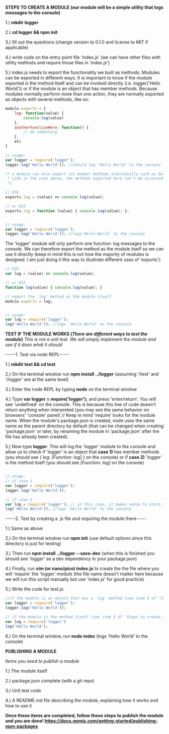 **STEPS TO CREATE A MODULE (our module will be a simple utility that logs messages to the console)**

1.) **mkdir logger**

2.) **cd logger && npm init**

3.) fill out the questions (change version to 0.1.0 and license to MIT if applicable)

4.) write code on the entry point file 'index.js' (we can have other files with utility methods and require those files in 'index.js')

5.) index.js needs to export the functionality we built as methods. Modules can be exported in different ways. It is important to know if the module exported is the method itself and can be invoked directly (i.e. logger('Hello World')) or if the module is an object that has member methods. Because modules normally perform more than one action, they are normally exported as objects with several methods, like so:
```javascript
module.exports = {
	log: function(value) {
		console.log(value)
	},
	anotherFunctionHere: function() {
		// do something
	},
	etc
}

// usage:
var logger = require('logger');
logger.log('Hello World')); //should log 'Hello World' to the console

/* a module can also export its member methods individually such as below.
 * Like in the case above, the methods exported here can't be accessed directly because they are members of the exported module object
 */

// ES6
exports.log = (value) => console.log(value);

// or ES5
exports.log = function (value) { console.log(value); };


// usage:
var logger = require('logger');
logger.log('Hello World')); //logs'Hello World' to the console
```

The 'logger' module will only perform one function: log messages to the console. We can therefore export the method as the module itself so we can use it directly (keep in mind this is not how the majority of modules is designed. I am just doing it this way to illustrate different uses of 'exports'):
```javascript
// ES6
var log = (value) => console.log(value);

// or ES5
function log(value) { console.log(value); }

// export the 'log' method as the module itself
module.exports = log;


// usage:
var log = require('logger');
log('Hello World')); //logs 'Hello World' on the console
```


**TEST IF THE MODULE WORKS (_There are different ways to test the module_)**
_This is not a unit test. We will simply implement the module and see if it does what it should_


-----1. Test via node REPL-----

1.) **mkdir test && cd test**

2.) On the terminal window run **npm install ../logger** (assuming '/test' and '/logger' are at the same level)

3.) Enter the node REPL by typing **node** on the terminal window

4.) Type **var logger = require('logger');** and press 'enter/return'. You will see 'undefined' on the console. This is because this line of code doesn't return anything when interpreted (you may see the same behavior on browsers' 'console' panel) // Keep in mind 'require' looks for the module name. When the module's package.json is created, node uses the same name as the parent directory by default (that can be changed when creating 'package.json' or later, by renaming the module in 'package.json' after the file has already been created).

5.) Now type **logger**. This will log the 'logger' module to the console and allow us to check if 'logger' is an object that **case 1)** has member methods (you should see _{ log: [Function: log] }_ on the console) or if **case 2)** 'logger' is the method itself (you should see _[Function: log]_ on the console)


```javascript

// usage:
// if case 1
var logger = require('logger');
logger.log('Hello World'));

// if case 2
var log = require('logger'); // in this case, it makes sense to store the module in a variable named 'log' instead of logger
log('Hello World')); //logs 'Hello World' to the console
```

-----2. Test by creating a .js file and requiring the module there-----

1.) Same as above

2.) On the terminal window run **npm init** (use default options since this directory is just for testing)

3.) Then run **npm install ../logger --save-dev** (when this is finished you should see 'logger' as a dev dependency in your package.json)

4.) Finally, run **vim (or nano/pico) index.js** to create the the file where you will 'require' the 'logger' module (the file name doesn't matter here because we will run this script manually but use 'index.js' for good practice)

5.) Write the code for test.js:
```javascript
//if the module is an object that has a 'log' method (see item 5 of 'Steps to create a module')
var logger = require('logger');
logger.log('Hello World'));

// if the module is the method itself (see item 5 of 'Steps to create a module')
var log = require('logger')
log('Hello World');
```

6.) On the terminal window, run **node index** (logs 'Hello World' to the console)



**PUBLISHING A MODULE**

_Items you need to publish a module_

1.) The module itself

2.) package.json complete (with a git repo)

3.) Unit test code

4.) A README.md file describing the module, explaining how it works and how to use it

**Once these items are completed, follow these steps to publish the module and you are done! https://docs.npmjs.com/getting-started/publishing-npm-packages**



